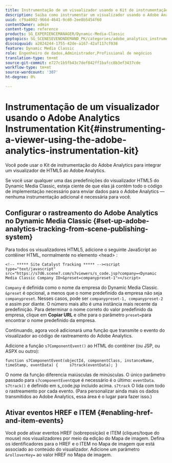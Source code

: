 ```yaml
---
title: Instrumentação de um visualizador usando o Kit de instrumentação do Adobe Analytics
description: Saiba como instrumentar um visualizador usando o Adobe Analytics Instrumentation Kit.
uuid: cf9a4002-966d-4641-9cd0-2ee8b5454f60
contentOwner: admin
content-type: reference
products: SG_EXPERIENCEMANAGER/Dynamic-Media-Classic
geptopics: SG_SCENESEVENONDEMAND_PK/categories/adobe_analytics_instrumentation_kit
discoiquuid: a2824244-1755-42de-a167-42af117cf038
feature: Dynamic Media Classic
role: Engenheiro de dados,Administrador,Profissional de negócios
translation-type: tm+mt
source-git-commit: e727c1b5fb43c7def842ff1bafcc8b3ef3437cde
workflow-type: tm+mt
source-wordcount: '307'
ht-degree: 0%

---
```



# Instrumentação de um visualizador usando o Adobe Analytics Instrumentation Kit{#instrumenting-a-viewer-using-the-adobe-analytics-instrumentation-kit}

Você pode usar o Kit de instrumentação do Adobe Analytics para integrar um visualizador de HTML5 ao Adobe Analytics.

Se você usar qualquer uma das predefinições do visualizador HTML5 do Dynamic Media Classic, esteja ciente de que elas já contêm todo o código de implementação necessário para enviar dados para o Adobe Analytics — nenhuma instrumentação adicional é necessária para você.

## Configurar o rastreamento do Adobe Analytics no Dynamic Media Classic {#set-up-adobe-analytics-tracking-from-scene-publishing-system}

Para todos os visualizadores HTML5, adicione o seguinte JavaScript ao contêiner HTML, normalmente no elemento &lt;head> :

```as3
<!-- ***** Site Catalyst Tracking ***** --><script type="text/javascript" src="https://s7d6.scene7.com/s7viewers/s_code.jsp?company=<Dynamic Media Classic Company ID>&preset=companypreset-1"></script>
```

`Company` é definida como o nome da empresa do Dynamic Media Classic. `&preset` é opcional, a menos que o nome predefinido da empresa não seja  `companypreset`. Nesses casos, pode ser `companypreset-1, companypreset-2` e assim por diante. O número mais alto é uma instância mais recente da predefinição. Para determinar o nome correto do valor predefinido da empresa, clique em **Copiar URL** e olhe para o parâmetro `preset=`para encontrar o nome predefinido da empresa.

Continuando, agora você adicionará uma função que transmite o evento do visualizador ao código de rastreamento do Adobe Analytics.

Adicione a função `s7ComponentEvent()` ao HTML do contêiner (ou JSP, ou ASPX ou outro):

```as3
function s7ComponentEvent(objectId, componentClass, instanceName, timeStamp, eventData) {     s7track(eventData); }
```

O nome da função diferencia maiúsculas de minúsculas. O único parâmetro passado para `s7componentEvent`que é necessário é o último: `eventData`. `s7track()` é definido em s_code.jsp incluído acima. `s7track` O lida com todo o rastreamento por cada evento. (Para personalizar ainda mais os dados transmitidos ao Adobe Analytics, essa área é o lugar para fazer isso.)

## Ativar eventos HREF e ITEM {#enabling-href-and-item-events}

Você pode ativar eventos HREF (sobreposição) e ITEM (cliques/toque do mouse) nos visualizadores por meio da edição do Mapa de imagem. Defina os identificadores para o HREF e o ITEM no Mapa de imagem que está associado ao conteúdo do visualizador. Adicione um parâmetro `&rolloverKey=` ao valor HREF no Mapa de imagem.
